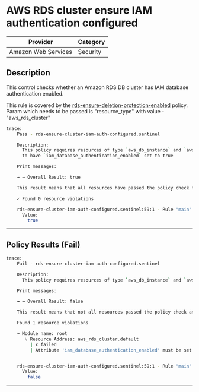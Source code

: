 # AWS RDS cluster ensure IAM authentication configured

| Provider            | Category |
|---------------------|----------|
| Amazon Web Services | Security |

## Description

This control checks whether an Amazon RDS DB cluster has IAM database authentication enabled.


This rule is covered by the [rds-ensure-deletion-protection-enabled](../../policies/rds-ensure-deletion-protection-enabled.sentinel) policy.
Param which needs to be passed is "resource_type" with value - "aws_rds_cluster"

```bash
trace:
    Pass - rds-ensure-cluster-iam-auth-configured.sentinel

    Description:
      This policy requires resources of type `aws_db_instance` and `aws_rds_cluster`
      to have `iam_database_authentication_enabled` set to true

    Print messages:

    → → Overall Result: true

    This result means that all resources have passed the policy check for the policy rds-ensure-db-instance-have-iam-auth-configured.

    ✓ Found 0 resource violations

    rds-ensure-cluster-iam-auth-configured.sentinel:59:1 - Rule "main"
      Value:
        true
```

---

## Policy Results (Fail)
```bash
trace:
    Fail - rds-ensure-cluster-iam-auth-configured.sentinel

    Description:
      This policy requires resources of type `aws_db_instance` and `aws_rds_cluster` to have `iam_database_authentication_enabled` set to true

    Print messages:

    → → Overall Result: false

    This result means that not all resources passed the policy check and the protected behavior is not allowed for the policy rds-ensure-db-instance-have-iam-auth-configured.

    Found 1 resource violations

    → Module name: root
       ↳ Resource Address: aws_rds_cluster.default
         | ✗ failed
         | Attribute 'iam_database_authentication_enabled' must be set to true for 'aws_rds_cluster' resources. Refer to https://docs.aws.amazon.com/securityhub/latest/userguide/rds-controls.html#rds-12 for more details.


    rds-ensure-cluster-iam-auth-configured.sentinel:59:1 - Rule "main"
      Value:
        false
```

---